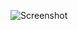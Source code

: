 ![Screenshot](https://raw.githubusercontent.com/Cryakl/Ultimate-RAT-Collection/refs/heads/main/Messiah/Messiah%20v4.0/Screenshot.png)
